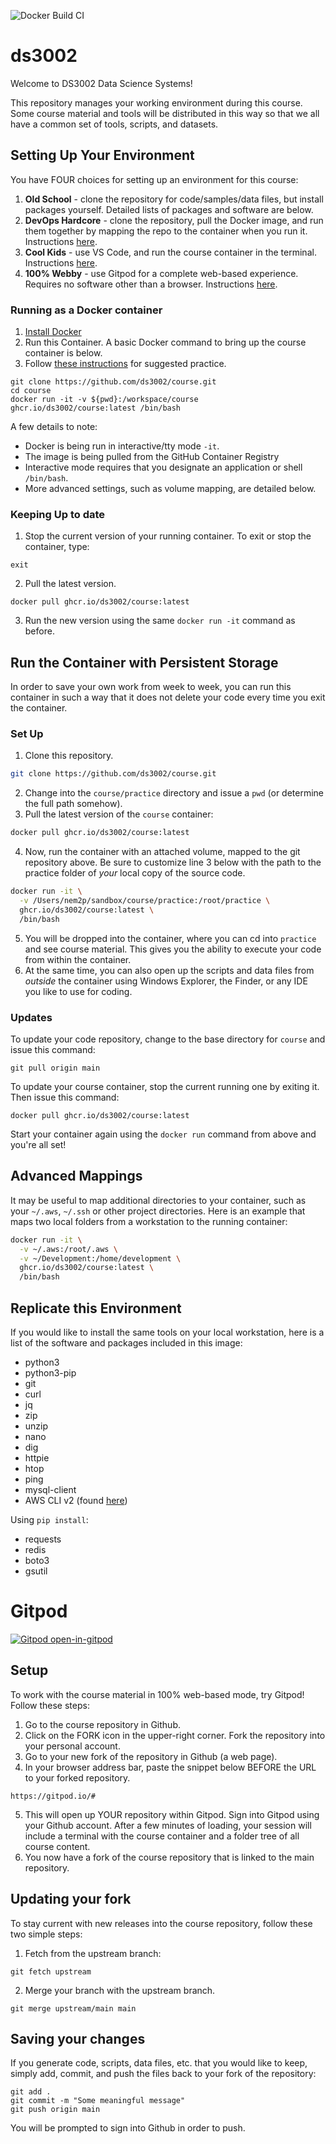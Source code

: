 ![Docker Build CI](https://github.com/ds3002/course/workflows/Docker%20Build%20CI/badge.svg)

# ds3002

Welcome to DS3002 Data Science Systems!

This repository manages your working environment during this course. Some course material
and tools will be distributed in this way so that we all have a common set of tools, scripts, and datasets.

## Setting Up Your Environment

You have FOUR choices for setting up an environment for this course:

1. **Old School** - clone the repository for code/samples/data files, but install packages yourself. Detailed lists of packages and software are below.
2. **DevOps Hardcore** - clone the repository, pull the Docker image, and run them together by mapping the repo to the container when you run it. Instructions [here](#running-as-a-docker-container).
3. **Cool Kids** - use VS Code, and run the course container in the terminal. Instructions [here](https://www.youtube.com/watch?v=cRmChRzq6VE).
4. **100% Webby** - use Gitpod for a complete web-based experience. Requires no software other than a browser. Instructions [here](#gitpod).

### Running as a Docker container

1. [Install Docker](https://docs.docker.com/get-docker/)
2. Run this Container. A basic Docker command to bring up the course container is below.
3. Follow [these instructions](EXERCISES.md) for suggested practice.

```
git clone https://github.com/ds3002/course.git
cd course
docker run -it -v ${pwd}:/workspace/course ghcr.io/ds3002/course:latest /bin/bash
```

A few details to note:
- Docker is being run in interactive/tty mode `-it`.
- The image is being pulled from the GitHub Container Registry
- Interactive mode requires that you designate an application or shell `/bin/bash`.
- More advanced settings, such as volume mapping, are detailed below.

### Keeping Up to date

1. Stop the current version of your running container. To exit or stop the container, type:

```
exit
```

2. Pull the latest version.

```
docker pull ghcr.io/ds3002/course:latest
```

3. Run the new version using the same `docker run -it` command as before.

## Run the Container with Persistent Storage

In order to save your own work from week to week, you can run this container
in such a way that it does not delete your code every time you exit the container.

### Set Up

1. Clone this repository.
```bash
git clone https://github.com/ds3002/course.git
```
2. Change into the `course/practice` directory and issue a `pwd` (or determine the full path somehow).
3. Pull the latest version of the `course` container:
```bash
docker pull ghcr.io/ds3002/course:latest
```
4. Now, run the container with an attached volume, mapped to the git repository above. Be sure
to customize line 3 below with the path to the practice folder of *your* local copy of the source code.
```bash
docker run -it \
  -v /Users/nem2p/sandbox/course/practice:/root/practice \
  ghcr.io/ds3002/course:latest \
  /bin/bash
```
5. You will be dropped into the container, where you can cd into `practice` and see course material. This gives
you the ability to execute your code from within the container.
6. At the same time, you can also open up the scripts and data files from *outside* the container using
Windows Explorer, the Finder, or any IDE you like to use for coding.

### Updates

To update your code repository, change to the base directory for `course` and issue this command:
```
git pull origin main
```

To update your course container, stop the current running one by exiting it. Then issue this command:
```
docker pull ghcr.io/ds3002/course:latest
```
Start your container again using the `docker run` command from above and you're all set!


## Advanced Mappings

It may be useful to map additional directories to your container, 
such as your `~/.aws`, `~/.ssh` or other project directories. 
Here is an example that maps two local folders from a workstation 
to the running container:

```bash
docker run -it \
  -v ~/.aws:/root/.aws \
  -v ~/Development:/home/development \
  ghcr.io/ds3002/course:latest \
  /bin/bash
```

## Replicate this Environment

If you would like to install the same tools on your local workstation, 
here is a list of the software and packages included in this image:

- python3
- python3-pip
- git 
- curl 
- jq 
- zip 
- unzip 
- nano
- dig
- httpie
- htop 
- ping
- mysql-client
- AWS CLI v2 (found [here](https://docs.aws.amazon.com/cli/latest/userguide/install-cliv2.html))


Using `pip install`:

- requests
- redis
- boto3
- gsutil

# Gitpod

[![Gitpod open-in-gitpod](https://gitpod.io/button/open-in-gitpod.svg)](https://gitpod.io/#)

## Setup

To work with the course material in 100% web-based mode, try Gitpod! Follow these steps:

1. Go to the course repository in Github.
2. Click on the FORK icon in the upper-right corner. Fork the repository into your personal account.
3. Go to your new fork of the repository in Github (a web page).
4. In your browser address bar, paste the snippet below BEFORE the URL to your forked repository.
```
https://gitpod.io/#
```
5. This will open up YOUR repository within Gitpod. Sign into Gitpod using your Github account. After a few minutes of loading, your session will include a terminal with the course container and a folder tree of all course content.
7. You now have a fork of the course repository that is linked to the main repository.

## Updating your fork

To stay current with new releases into the course repository, follow these two simple steps:

1. Fetch from the upstream branch:
```
git fetch upstream
```
2. Merge your branch with the upstream branch.
```
git merge upstream/main main
```

## Saving your changes

If you generate code, scripts, data files, etc. that you would like to keep, simply add, commit, and push
the files back to your fork of the repository:
```
git add .
git commit -m "Some meaningful message"
git push origin main
```
You will be prompted to sign into Github in order to push.
